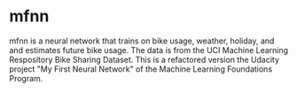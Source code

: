 # mfnn

mfnn is a neural network that trains on bike usage, weather, holiday, and  and estimates future bike usage. The data is from the UCI Machine Learning Respository Bike Sharing Dataset. This is a refactored version the Udacity project "My First Neural Network" of the Machine Learning Foundations Program.